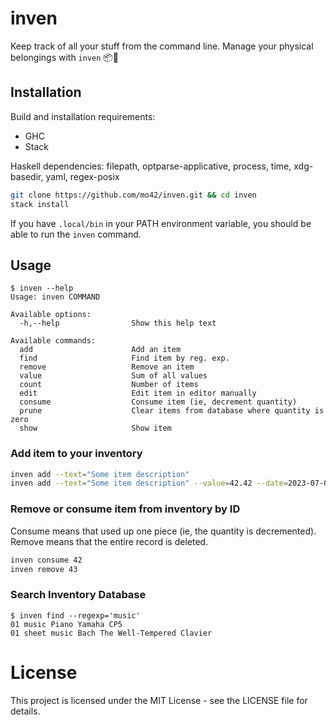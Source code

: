 # inven
Keep track of all your stuff from the command line. Manage your physical belongings with `inven` 📦📜

## Installation

Build and installation requirements:
- GHC
- Stack

Haskell dependencies: filepath, optparse-applicative, process, time, xdg-basedir, yaml, regex-posix

```sh
git clone https://github.com/mo42/inven.git && cd inven
stack install
```

If you have `.local/bin` in your PATH environment variable, you should be able
to run the `inven` command.

## Usage

```
$ inven --help
Usage: inven COMMAND

Available options:
  -h,--help                Show this help text

Available commands:
  add                      Add an item
  find                     Find item by reg. exp.
  remove                   Remove an item
  value                    Sum of all values
  count                    Number of items
  edit                     Edit item in editor manually
  consume                  Consume item (ie, decrement quantity)
  prune                    Clear items from database where quantity is zero
  show                     Show item
```

### Add item to your inventory
```sh
inven add --text="Some item description"
inven add --text="Some item description" --value=42.42 --date=2023-07-01
```

### Remove or consume item from inventory by ID
Consume means that used up one piece (ie, the quantity is decremented). Remove means that the entire record is deleted.
```sh
inven consume 42
inven remove 43
```

### Search Inventory Database
```
$ inven find --regexp='music'
01 music Piano Yamaha CP5
01 sheet music Bach The Well-Tempered Clavier
```

# License

This project is licensed under the MIT License - see the LICENSE file for details.
